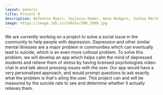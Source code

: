 ```yaml
---
layout: generic
title: Project 9
description: Kefentse Myers, Joylesia Homer, Anna Rodgers, Joshua Marshall, Jaydyn Gadd
image: https://image.ibb.co/iVRoSv/IMG_2990.jpg
---
```


<p> We are currently working on a project to solve a social issue in the community to help people with depression. Depression and other similar mental illnesses are a major problem in communities which can eventually lead to suicide, which is an even more collosal problem. To solve this problem, we will develop an app which helps calm the mind of depressed students and relieve them of stress by having licensed psychologists video-chat in and talk about pressing issues with the user. Our app would have a very personalized approach, and would prompt questions to ask exactly what the problem is that's ailing the user. This project can and will be measured by the suicide rate to see and determine whether it actually relieves them.  </p>
